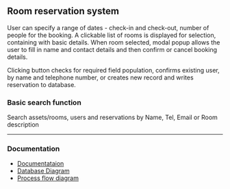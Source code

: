 ## Room reservation system

User can specify a range of dates - check-in and check-out, number of people for the booking. A clickable list of rooms is displayed for selection, containing with basic details.
When room selected, modal popup allows the user to fill in name and contact details and then confirm or cancel booking details.

Clicking button checks for required field population, confirms existing user, by name and telephone number, or creates new record and writes reservation to database.

### Basic search function

Search assets/rooms, users and reservations by Name, Tel, Email or Room description
******
### Documentation
* [Documentataion](https://github.com/RoryGren/reservation/blob/master/Document.pdf) <!--Path to documentation files-->
* [Database Diagram](https://github.com/RoryGren/reservation/blob/master/SQL/Database%20Diagram.pdf) <!--Path to documentation files-->
* [Process flow diagram](http://test.com/) <!--Path to documentation files-->
